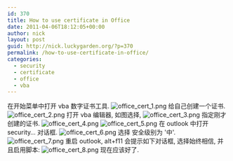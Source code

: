 ```yaml
---
id: 370
title: How to use certificate in Office
date: 2011-04-06T18:12:05+00:00
author: nick
layout: post
guid: http://nick.luckygarden.org/?p=370
permalink: /how-to-use-certificate-in-office/
categories:
  - security
  - certificate
  - office
  - vba
---
```

在开始菜单中打开 vba 数字证书工具.
![office_cert_1.png]({{site.url}}/attachments/2011/04/office_cert_1.png)
给自己创建一个证书.
![office_cert_2.png]({{site.url}}/attachments/2011/04/office_cert_2.png)
打开 vba 编辑器, 如图选择,
![office_cert_3.png]({{site.url}}/attachments/2011/04/office_cert_3.png)
指定刚才创建的证书.
![office_cert_4.png]({{site.url}}/attachments/2011/04/office_cert_4.png)
![office_cert_5.png]({{site.url}}/attachments/2011/04/office_cert_5.png)
在 outlook 中打开 security&#8230; 对话框.
![office_cert_6.png]({{site.url}}/attachments/2011/04/office_cert_6.png)
选择 安全级别为 '中'.
![office_cert_7.png]({{site.url}}/attachments/2011/04/office_cert_7.png)
重启 outlook, alt+f11 会提示如下对话框, 选择始终相信, 并且启用脚本:
![office_cert_8.png]({{site.url}}/attachments/2011/04/office_cert_8.png)
现在应该好了.
